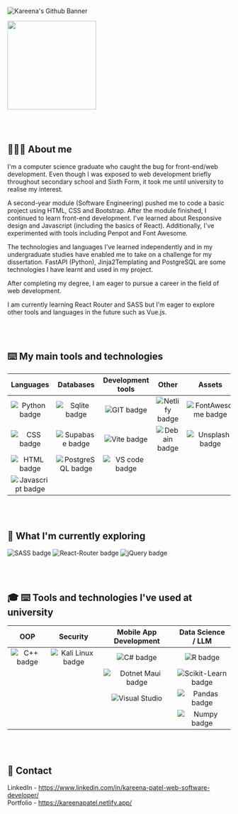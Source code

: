 ![Kareena's Github Banner](https://github.com/KP1709/KP1709/assets/63492101/7d3b1343-a1c4-410d-b36d-2542a5f850eb)

<a href="#">
  <img height=200 align="center" src="https://github-readme-stats.vercel.app/api/top-langs?username=KP1709&layout=normal&hide_progress=true&rank_icon=github&langs_count=15&card_width=700&custom_title=Languages&#8200;Explored&theme=nord" />
</a>

<br></br>
  
## 👩🏽‍💻 About me
I'm a computer science graduate who caught the bug for front-end/web development. Even though I was exposed to web development briefly throughout secondary school and Sixth Form, it took me until university to realise my interest.  

A second-year module (Software Engineering) pushed me to code a basic project using HTML, CSS and Bootstrap. After the module finished, I continued to learn front-end development. I've learned about Responsive design and Javascript (including the basics of React). Additionally, I've experimented with tools including Penpot and Font Awesome.  

The technologies and languages I've learned independently and in my undergraduate studies have enabled me to take on a challenge for my dissertation. FastAPI (Python), Jinja2Templating and PostgreSQL are some technologies I have learnt and used in my project.  

After completing my degree, I am eager to pursue a career in the field of web development.  

I am currently learning React Router and SASS but I'm eager to explore other tools and languages in the future such as Vue.js.  

<br></br>

## ⌨️ My main tools and technologies
Languages| Databases | Development tools | Other | Assets | Frameworks |
:-------:|:----------: |:-------------------:|:-------:|:-------:|:----------:|
![Python badge](https://img.shields.io/badge/Python-FFD43B?style=for-the-badge&logo=python&logoColor=blue) | ![Sqlite badge](https://img.shields.io/badge/Sqlite-003B57?style=for-the-badge&logo=sqlite&logoColor=white) | ![GIT badge](https://img.shields.io/badge/GIT-E44C30?style=for-the-badge&logo=git&logoColor=white) | ![Netlify badge](https://img.shields.io/badge/Netlify-00C7B7?style=for-the-badge&logo=netlify&logoColor=blue) |![FontAwesome badge](https://img.shields.io/badge/Font_Awesome-339AF0?style=for-the-badge&logo=fontawesome&logoColor=white) | ![React badge](https://img.shields.io/badge/React-20232A?style=for-the-badge&logo=react&logoColor=61DAFB) 
![CSS badge](https://img.shields.io/badge/CSS3-1572B6?style=for-the-badge&logo=css3&logoColor=white) | ![Supabase badge](https://img.shields.io/badge/Supabase-181818?style=for-the-badge&logo=supabase&logoColor=green) | ![Vite badge](https://img.shields.io/badge/Vite-B73BFE?style=for-the-badge&logo=vite&logoColor=FFD62E) | ![Debain badge](	https://img.shields.io/badge/Debian-A81D33?style=for-the-badge&logo=debian&logoColor=white) |![Unsplash badge](https://img.shields.io/badge/Unsplash-000000?style=for-the-badge&logo=Unsplash&logoColor=white) | ![FastAPI badge](https://img.shields.io/badge/fastapi-109989?style=for-the-badge&logo=FASTAPI&logoColor=white) 
![HTML badge](https://img.shields.io/badge/HTML5-E34F26?style=for-the-badge&logo=html5&logoColor=white) | ![PostgreSQL badge](https://img.shields.io/badge/PostgreSQL-316192?style=for-the-badge&logo=postgresql&logoColor=white) | ![VS code badge](https://img.shields.io/badge/VSCode-0078D4?style=for-the-badge&logo=visual%20studio%20code&logoColor=white) 
![Javascript badge](https://img.shields.io/badge/JavaScript-323330?style=for-the-badge&logo=javascript&logoColor=F7DF1E) | |

<br></br>

## 🔎 What I'm currently exploring
![SASS badge](https://img.shields.io/badge/Sass-CC6699?style=for-the-badge&logo=sass&logoColor=white)
![React-Router badge](https://img.shields.io/badge/React_Router-CA4245?style=for-the-badge&logo=react-router&logoColor=white)
![jQuery badge](https://img.shields.io/badge/jQuery-0769AD?style=for-the-badge&logo=jquery&logoColor=white)

<br></br>

## 🎓 ⌨️ Tools and technologies I've used at university
OOP | Security | Mobile App Development | Data Science / LLM |
:-----------------------:|:----------: |:-------------------:| :------------:
![C++ badge](https://img.shields.io/badge/C%2B%2B-00599C?style=for-the-badge&logo=c%2B%2B&logoColor=white) | ![Kali Linux badge](https://img.shields.io/badge/Kali_Linux-557C94?style=for-the-badge&logo=kali-linux&logoColor=white) | ![C# badge](https://img.shields.io/badge/C%23-239120?style=for-the-badge&logo=csharp&logoColor=white) | ![R badge](https://img.shields.io/badge/R-276DC3?style=for-the-badge&logo=r&logoColor=white)
||| ![Dotnet Maui badge](https://img.shields.io/badge/.netmaui-512BD4?style=for-the-badge)  |![Scikit-Learn badge](https://img.shields.io/badge/scikit_learn-F7931E?style=for-the-badge&logo=scikit-learn&logoColor=white)
|||![Visual Studio](https://img.shields.io/badge/Visual_Studio-5C2D91?style=for-the-badge&logo=visual%20studio&logoColor=white) |![Pandas badge](https://img.shields.io/badge/Pandas-2C2D72?style=for-the-badge&logo=pandas&logoColor=white)
||||![Numpy badge](https://img.shields.io/badge/Numpy-777BB4?style=for-the-badge&logo=numpy&logoColor=white)

<br></br>

## 📱 Contact
LinkedIn - https://www.linkedin.com/in/kareena-patel-web-software-developer/  
Portfolio - https://kareenapatel.netlify.app/  
